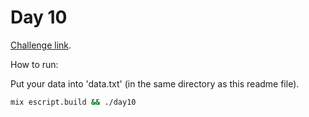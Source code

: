 # Day 10

[Challenge link](https://adventofcode.com/2022/day/10).

How to run:

Put your data into 'data.txt' (in the same directory as this readme file).

```sh
mix escript.build && ./day10
```